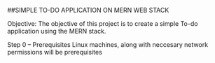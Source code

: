 
##SIMPLE TO-DO APPLICATION ON MERN WEB STACK

Objective: The objective of this project is to create a simple To-do application using the MERN stack.

Step 0 – Prerequisites
Linux machines, along with neccesary network permissions will be prerequisites 

